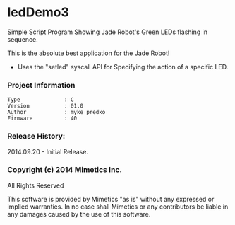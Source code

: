 ledDemo3
========

Simple Script Program Showing Jade Robot's Green LEDs flashing in sequence.

This is the absolute best application for the Jade Robot!

- Uses the "setled" syscall API for Specifying the action of a specific LED.

### Project Information
```
Type              : C
Version           : 01.0
Author            : myke predko
Firmware          : 40
```


### Release History:
2014.09.20 - Initial Release.

### Copyright (c) 2014 Mimetics Inc.
All Rights Reserved

This software is provided by Mimetics "as is" without any expressed or implied warranties.  In no case shall Mimetics or any contributors be liable in any damages caused by the use of this software.  
